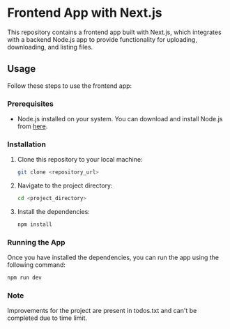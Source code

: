 # Frontend App with Next.js

This repository contains a frontend app built with Next.js, which integrates with a backend Node.js app to provide functionality for uploading, downloading, and listing files.

## Usage

Follow these steps to use the frontend app:

### Prerequisites

- Node.js installed on your system. You can download and install Node.js from [here](https://nodejs.org/).

### Installation

1. Clone this repository to your local machine:

    ```bash
    git clone <repository_url>
    ```

2. Navigate to the project directory:

    ```bash
    cd <project_directory>
    ```

3. Install the dependencies:

    ```bash
    npm install
    ```

### Running the App

Once you have installed the dependencies, you can run the app using the following command:

```bash
npm run dev
```

### Note

Improvements for the project are present in todos.txt and can't be completed due to time limit.
